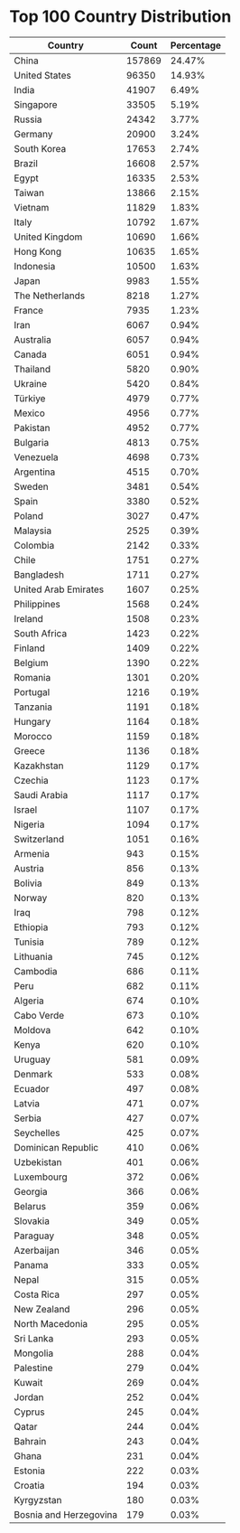 # Top 100 Country Distribution
| Country | Count | Percentage |
|----|----|----|
| China | 157869 | 24.47% |
| United States | 96350 | 14.93% |
| India | 41907 | 6.49% |
| Singapore | 33505 | 5.19% |
| Russia | 24342 | 3.77% |
| Germany | 20900 | 3.24% |
| South Korea | 17653 | 2.74% |
| Brazil | 16608 | 2.57% |
| Egypt | 16335 | 2.53% |
| Taiwan | 13866 | 2.15% |
| Vietnam | 11829 | 1.83% |
| Italy | 10792 | 1.67% |
| United Kingdom | 10690 | 1.66% |
| Hong Kong | 10635 | 1.65% |
| Indonesia | 10500 | 1.63% |
| Japan | 9983 | 1.55% |
| The Netherlands | 8218 | 1.27% |
| France | 7935 | 1.23% |
| Iran | 6067 | 0.94% |
| Australia | 6057 | 0.94% |
| Canada | 6051 | 0.94% |
| Thailand | 5820 | 0.90% |
| Ukraine | 5420 | 0.84% |
| Türkiye | 4979 | 0.77% |
| Mexico | 4956 | 0.77% |
| Pakistan | 4952 | 0.77% |
| Bulgaria | 4813 | 0.75% |
| Venezuela | 4698 | 0.73% |
| Argentina | 4515 | 0.70% |
| Sweden | 3481 | 0.54% |
| Spain | 3380 | 0.52% |
| Poland | 3027 | 0.47% |
| Malaysia | 2525 | 0.39% |
| Colombia | 2142 | 0.33% |
| Chile | 1751 | 0.27% |
| Bangladesh | 1711 | 0.27% |
| United Arab Emirates | 1607 | 0.25% |
| Philippines | 1568 | 0.24% |
| Ireland | 1508 | 0.23% |
| South Africa | 1423 | 0.22% |
| Finland | 1409 | 0.22% |
| Belgium | 1390 | 0.22% |
| Romania | 1301 | 0.20% |
| Portugal | 1216 | 0.19% |
| Tanzania | 1191 | 0.18% |
| Hungary | 1164 | 0.18% |
| Morocco | 1159 | 0.18% |
| Greece | 1136 | 0.18% |
| Kazakhstan | 1129 | 0.17% |
| Czechia | 1123 | 0.17% |
| Saudi Arabia | 1117 | 0.17% |
| Israel | 1107 | 0.17% |
| Nigeria | 1094 | 0.17% |
| Switzerland | 1051 | 0.16% |
| Armenia | 943 | 0.15% |
| Austria | 856 | 0.13% |
| Bolivia | 849 | 0.13% |
| Norway | 820 | 0.13% |
| Iraq | 798 | 0.12% |
| Ethiopia | 793 | 0.12% |
| Tunisia | 789 | 0.12% |
| Lithuania | 745 | 0.12% |
| Cambodia | 686 | 0.11% |
| Peru | 682 | 0.11% |
| Algeria | 674 | 0.10% |
| Cabo Verde | 673 | 0.10% |
| Moldova | 642 | 0.10% |
| Kenya | 620 | 0.10% |
| Uruguay | 581 | 0.09% |
| Denmark | 533 | 0.08% |
| Ecuador | 497 | 0.08% |
| Latvia | 471 | 0.07% |
| Serbia | 427 | 0.07% |
| Seychelles | 425 | 0.07% |
| Dominican Republic | 410 | 0.06% |
| Uzbekistan | 401 | 0.06% |
| Luxembourg | 372 | 0.06% |
| Georgia | 366 | 0.06% |
| Belarus | 359 | 0.06% |
| Slovakia | 349 | 0.05% |
| Paraguay | 348 | 0.05% |
| Azerbaijan | 346 | 0.05% |
| Panama | 333 | 0.05% |
| Nepal | 315 | 0.05% |
| Costa Rica | 297 | 0.05% |
| New Zealand | 296 | 0.05% |
| North Macedonia | 295 | 0.05% |
| Sri Lanka | 293 | 0.05% |
| Mongolia | 288 | 0.04% |
| Palestine | 279 | 0.04% |
| Kuwait | 269 | 0.04% |
| Jordan | 252 | 0.04% |
| Cyprus | 245 | 0.04% |
| Qatar | 244 | 0.04% |
| Bahrain | 243 | 0.04% |
| Ghana | 231 | 0.04% |
| Estonia | 222 | 0.03% |
| Croatia | 194 | 0.03% |
| Kyrgyzstan | 180 | 0.03% |
| Bosnia and Herzegovina | 179 | 0.03% |
